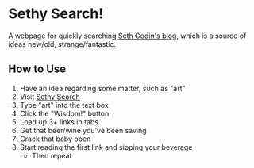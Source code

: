 # Sethy Search!
A webpage for quickly searching [Seth Godin's blog](http://sethgodin.typepad.com), which is a source of ideas new/old, strange/fantastic.

## How to Use
1. Have an idea regarding some matter, such as "art"
2. Visit [Sethy Search](https://tenkabuto.github.io/sethy/)
3. Type "art" into the text box
4. Click the "Wisdom!" button
5. Load up 3+ links in tabs
6. Get that beer/wine you've been saving
7. Crack that baby open
8. Start reading the first link and sipping your beverage
    - Then repeat
